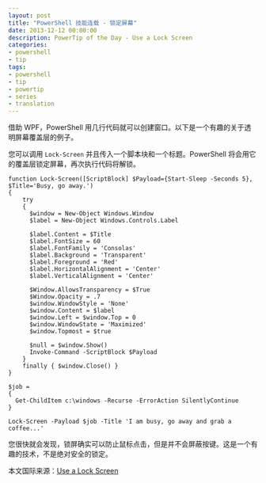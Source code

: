 ```yaml
---
layout: post
title: "PowerShell 技能连载 - 锁定屏幕"
date: 2013-12-12 00:00:00
description: PowerTip of the Day - Use a Lock Screen
categories:
- powershell
- tip
tags:
- powershell
- tip
- powertip
- series
- translation
---
```

借助 WPF，PowerShell 用几行代码就可以创建窗口。以下是一个有趣的关于透明屏幕覆盖层的例子。

您可以调用 `Lock-Screen` 并且传入一个脚本块和一个标题。PowerShell 将会用它的覆盖层锁定屏幕，再次执行代码将解锁。

	function Lock-Screen([ScriptBlock] $Payload={Start-Sleep -Seconds 5}, $Title='Busy, go away.')
	{
	    try
	    {
	      $window = New-Object Windows.Window
	      $label = New-Object Windows.Controls.Label
	
	      $label.Content = $Title
	      $label.FontSize = 60
	      $label.FontFamily = 'Consolas'
	      $label.Background = 'Transparent'
	      $label.Foreground = 'Red'
	      $label.HorizontalAlignment = 'Center'
	      $label.VerticalAlignment = 'Center'
	
	      $Window.AllowsTransparency = $True
	      $Window.Opacity = .7
	      $window.WindowStyle = 'None'
	      $window.Content = $label
	      $window.Left = $window.Top = 0
	      $window.WindowState = 'Maximized'
	      $window.Topmost = $true
	
	      $null = $window.Show()
	      Invoke-Command -ScriptBlock $Payload
	    }
	    finally { $window.Close() }
	}
	
	$job =
	{
	  Get-ChildItem c:\windows -Recurse -ErrorAction SilentlyContinue
	}
	
	Lock-Screen -Payload $job -Title 'I am busy, go away and grab a coffee...'

您很快就会发现，锁屏确实可以防止鼠标点击，但是并不会屏蔽按键。这是一个有趣的技术，不是绝对安全的锁定。

<!--more-->
本文国际来源：[Use a Lock Screen](http://community.idera.com/powershell/powertips/b/tips/posts/use-a-lock-screen)
